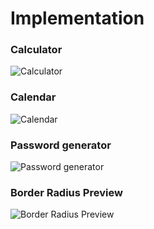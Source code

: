 # Implementation

### Calculator
![Calculator](https://github.com/abscess/app-ideas-implementation/blob/master/calculator/.gitassets/app.png)

### Calendar
![Calendar](https://github.com/abscess/app-ideas-implementation/blob/master/calendar/.gitassets/add.png)

### Password generator
![Password generator](https://github.com/abscess/app-ideas-implementation/blob/master/password-generator/.gitassets/main.png)

### Border Radius Preview
![Border Radius Preview](https://github.com/abscess/app-ideas-implementation/blob/master/borderRadiusPreview/.gitassets/roundedcorner.png)